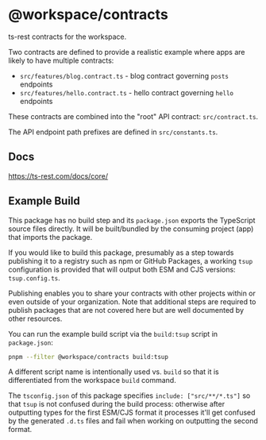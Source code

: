 # @workspace/contracts

ts-rest contracts for the workspace.

Two contracts are defined to provide a realistic example where apps are likely to have multiple contracts:

- `src/features/blog.contract.ts` - blog contract governing `posts` endpoints
- `src/features/hello.contract.ts` - hello contract governing `hello` endpoints

These contracts are combined into the "root" API contract: `src/contract.ts`.

The API endpoint path prefixes are defined in `src/constants.ts`.

## Docs

https://ts-rest.com/docs/core/

## Example Build

This package has no build step and its `package.json` exports the TypeScript source files directly. It will be built/bundled by the consuming project (app) that imports the package.

If you would like to build this package, presumably as a step towards publishing it to a registry such as npm or GitHub Packages, a working `tsup` configuration is provided that will output both ESM and CJS versions: `tsup.config.ts`.

Publishing enables you to share your contracts with other projects within or even outside of your organization. Note that additional steps are required to publish packages that are not covered here but are well documented by other resources.

You can run the example build script via the `build:tsup` script in `package.json`:

```sh
pnpm --filter @workspace/contracts build:tsup
```

A different script name is intentionally used vs. `build` so that it is differentiated from the workspace `build` command.

The `tsconfig.json` of this package specifies `include: ["src/**/*.ts"]` so that `tsup` is not confused during the build process: otherwise after outputting types for the first ESM/CJS format it processes it'll get confused by the generated `.d.ts` files and fail when working on outputting the second format.
